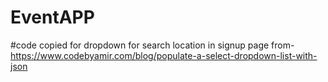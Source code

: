 # EventAPP
#code copied for dropdown for search location in signup page from- https://www.codebyamir.com/blog/populate-a-select-dropdown-list-with-json
